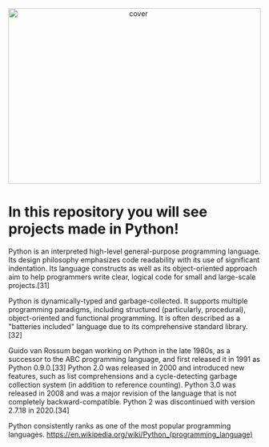 <div align="center">
<img width="100%" height = "350px" src="https://upload.wikimedia.org/wikipedia/commons/thumb/f/f8/Python_logo_and_wordmark.svg/1200px-Python_logo_and_wordmark.svg.png" alt="cover" />
</div>

<h1> In this repository you will see projects made in Python! </h1>
<p align='center'>
  
</p>
<div size='20px'> Python is an interpreted high-level general-purpose programming language. Its design philosophy emphasizes code readability with its use of significant indentation. Its language constructs as well as its object-oriented approach aim to help programmers write clear, logical code for small and large-scale projects.[31]

Python is dynamically-typed and garbage-collected. It supports multiple programming paradigms, including structured (particularly, procedural), object-oriented and functional programming. It is often described as a "batteries included" language due to its comprehensive standard library.[32]

Guido van Rossum began working on Python in the late 1980s, as a successor to the ABC programming language, and first released it in 1991 as Python 0.9.0.[33] Python 2.0 was released in 2000 and introduced new features, such as list comprehensions and a cycle-detecting garbage collection system (in addition to reference counting). Python 3.0 was released in 2008 and was a major revision of the language that is not completely backward-compatible. Python 2 was discontinued with version 2.7.18 in 2020.[34]

Python consistently ranks as one of the most popular programming languages.
  https://en.wikipedia.org/wiki/Python_(programming_language)
</div>
